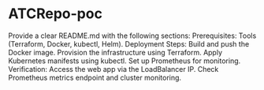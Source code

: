 # ATCRepo-poc

Provide a clear README.md with the following sections:
Prerequisites: Tools (Terraform, Docker, kubectl, Helm).
Deployment Steps:
Build and push the Docker image.
Provision the infrastructure using Terraform.
Apply Kubernetes manifests using kubectl.
Set up Prometheus for monitoring.
Verification:
Access the web app via the LoadBalancer IP.
Check Prometheus metrics endpoint and cluster monitoring.
